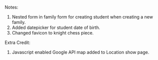 Notes:

1) Nested form in family form for creating student when creating a new family.
2) Added datepicker for student date of birth. 
3) Changed favicon to knight chess piece.


Extra Credit:
1) Javascript enabled Google API map added to Location show page.